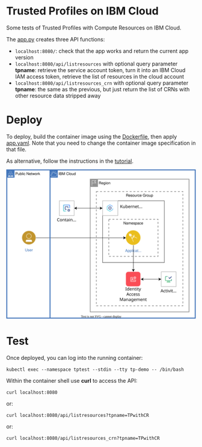 # Trusted Profiles on IBM Cloud
Some tests of Trusted Profiles with Compute Resources on IBM Cloud.

The [app.py](app.py) creates three API functions:
- `localhost:8080/`: check that the app works and return the current app version
- `localhost:8080/api/listresources` with optional query parameter **tpname**: retrieve the service account token, turn it into an IBM Cloud IAM access token, retrieve the list of resources in the cloud account
- `localhost:8080/api/listresources_crn` with optional query parameter **tpname**: the same as the previous, but just return the list of CRNs with other resource data stripped away 

# Deploy
To deploy, build the container image using the [Dockerfile](Dockerfile), then apply [app.yaml](app.yaml). Note that you need to change the container image specification in that file.

As alternative, follow the instructions in the [tutorial](https://cloud.ibm.com/docs/solution-tutorials?topic=solution-tutorials-trusted-profile-for-enterprise-security).

![Architecture diagram](TrustedProfile_with_CR_architecture.svg)

# Test 
Once deployed, you can log into the running container:
```
kubectl exec --namespace tptest --stdin --tty tp-demo -- /bin/bash
```

Within the container shell use **curl** to access the API:
```
curl localhost:8080
```
or:
```
curl localhost:8080/api/listresources?tpname=TPwithCR
```
or:
```
curl localhost:8080/api/listresources_crn?tpname=TPwithCR
```